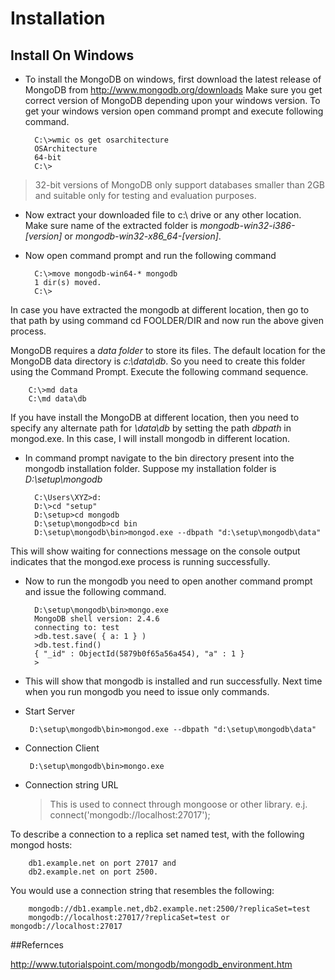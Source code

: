 # Installation

## Install On Windows

- To install the MongoDB on windows, first download the latest release of MongoDB from http://www.mongodb.org/downloads Make sure you get correct version of MongoDB depending upon your windows version. To get your windows version open command prompt and execute following command.

		C:\>wmic os get osarchitecture
		OSArchitecture
		64-bit
		C:\>

 > 32-bit versions of MongoDB only support databases smaller than 2GB and suitable only for testing and evaluation purposes.

- Now extract your downloaded file to c:\ drive or any other location. Make sure name of the extracted folder is _mongodb-win32-i386-[version]_ or _mongodb-win32-x86_64-[version]_. 

- Now open command prompt and run the following command

		C:\>move mongodb-win64-* mongodb
		1 dir(s) moved.
		C:\>

 In case you have extracted the mongodb at different location, then go to that path by using command cd FOOLDER/DIR and now run the above given process.

 MongoDB requires a *data folder* to store its files. The default location for the MongoDB data directory is _c:\data\db_. So you need to create this folder using the Command Prompt. Execute the following command sequence.

		C:\>md data
		C:\md data\db

 If you have install the MongoDB at different location, then you need to specify any alternate path for _\data\db_ by setting the path _dbpath_ in mongod.exe. In this case, I will install mongodb in different location.

- In command prompt navigate to the bin directory present into the mongodb installation folder. Suppose my installation folder is _D:\setup\mongodb_
 
		C:\Users\XYZ>d:
		D:\>cd "setup"
		D:\setup>cd mongodb
		D:\setup\mongodb>cd bin
		D:\setup\mongodb\bin>mongod.exe --dbpath "d:\setup\mongodb\data" 

 This will show waiting for connections message on the console output indicates that the mongod.exe process is running successfully.

- Now to run the mongodb you need to open another command prompt and issue the following command.
	 
		D:\setup\mongodb\bin>mongo.exe
		MongoDB shell version: 2.4.6
		connecting to: test
		>db.test.save( { a: 1 } )
		>db.test.find()
		{ "_id" : ObjectId(5879b0f65a56a454), "a" : 1 }
		>

- This will show that mongodb is installed and run successfully. Next time when you run mongodb you need to issue only commands.

 - Start Server
 
		D:\setup\mongodb\bin>mongod.exe --dbpath "d:\setup\mongodb\data" 
		
 - Connection Client
 
		D:\setup\mongodb\bin>mongo.exe
	
- Connection string URL 

	> This is used to connect through mongoose or other library. e.j. connect('mongodb://localhost:27017'); 
	
 To describe a connection to a replica set named test, with the following mongod hosts:

		db1.example.net on port 27017 and
		db2.example.net on port 2500.

 You would use a connection string that resembles the following:

		mongodb://db1.example.net,db2.example.net:2500/?replicaSet=test
		mongodb://localhost:27017/?replicaSet=test or mongodb://localhost:27017

##Refernces 

http://www.tutorialspoint.com/mongodb/mongodb_environment.htm

